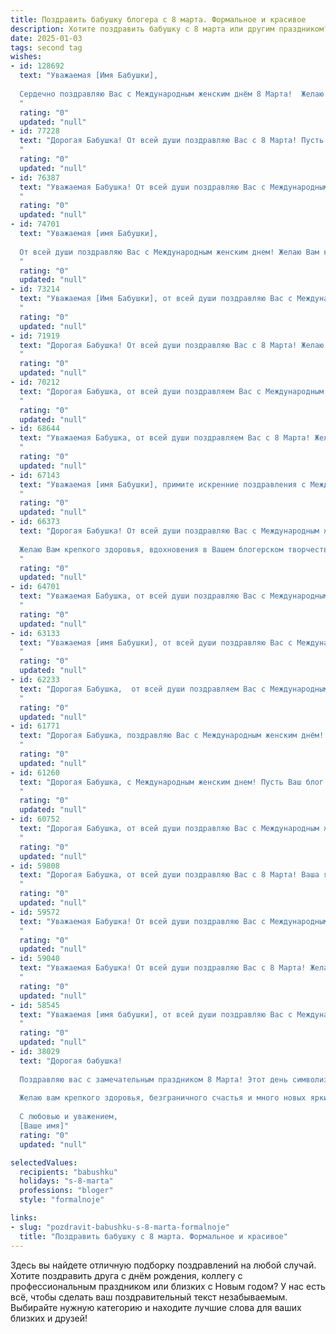 ```yaml
---
title: Поздравить бабушку блогера с 8 марта. Формальное и красивое
description: Хотите поздравить бабушку с 8 марта или другим праздником? Наш ИИ создаст незабываемое поздравление, а вы обязательно выделитесь среди других.  
date: 2025-01-03
tags: second tag
wishes:
- id: 128692
  text: "Уважаемая [Имя Бабушки],
  
  Сердечно поздравляю Вас с Международным женским днём 8 Марта!  Желаю Вам крепкого здоровья,  неиссякаемой энергии и вдохновения в Вашей интересной блогерской деятельности. Пусть каждый день радует Вас новыми достижениями и приятными моментами.  Счастья, благополучия и всего самого доброго!
  "
  rating: "0"
  updated: "null"
- id: 77228
  text: "Дорогая Бабушка! От всей души поздравляю Вас с 8 Марта! Пусть этот день принесет Вам радость, тепло и приятные моменты. Желаю Вам крепкого здоровья, вдохновения в творчестве и всегда светлого настроения. Пусть Ваша блогерская деятельность приносит Вам удовлетворение и успех!
  "
  rating: "0"
  updated: "null"
- id: 76387
  text: "Уважаемая Бабушка! От всей души поздравляю Вас с Международным женским днем 8 Марта! Пусть Ваша жизнь будет наполнена радостью, здоровьем и счастьем. Желаю Вам вдохновения, новых творческих идей и успехов в Вашей блогерской деятельности.
  "
  rating: "0"
  updated: "null"
- id: 74701
  text: "Уважаемая [имя Бабушки],
  
  От всей души поздравляю Вас с Международным женским днем! Желаю Вам крепкого здоровья, душевного тепла и ярких моментов в жизни. Пусть Ваш блог всегда радует Вас вдохновением и благодарными читателями!
  "
  rating: "0"
  updated: "null"
- id: 73214
  text: "Уважаемая [Имя Бабушки], от всей души поздравляю Вас с Международным женским днем! Желаю Вам крепкого здоровья, неиссякаемого оптимизма, вдохновения в Вашем блогерском творчестве и, конечно же, бесконечной любви и заботы от близких. Пусть каждый день Вашей жизни будет наполнен радостью и светлыми моментами!
  "
  rating: "0"
  updated: "null"
- id: 71919
  text: "Дорогая Бабушка! От всей души поздравляю Вас с 8 Марта! Желаю Вам крепкого здоровья, весеннего настроения и новых творческих успехов в Вашем блоге. Пусть Ваши записи всегда вдохновляют, а Ваши читатели остаются верными! 😄
  "
  rating: "0"
  updated: "null"
- id: 70212
  text: "Дорогая Бабушка, от всей души поздравляем Вас с Международным женским днем! Пусть этот весенний праздник принесет Вам радость, тепло, любовь и вдохновение. Желаем Вам крепкого здоровья, бодрости духа и творческих успехов в Вашей блогерской деятельности.
  "
  rating: "0"
  updated: "null"
- id: 68644
  text: "Уважаемая Бабушка, от всей души поздравляем Вас с 8 Марта! Желаем Вам крепкого здоровья, радости, вдохновения и новых творческих свершений в Вашей блогерской деятельности. Пусть каждый Ваш пост приносит Вам лишь положительные эмоции и признание!
  "
  rating: "0"
  updated: "null"
- id: 67143
  text: "Уважаемая [имя Бабушки], примите искренние поздравления с Международным женским днем! Ваша активность в блогосфере вдохновляет и дарит радость многим людям. Желаем Вам крепкого здоровья, творческих успехов и  радости от каждого мгновения жизни!
  "
  rating: "0"
  updated: "null"
- id: 66373
  text: "Дорогая Бабушка! От всей души поздравляю Вас с Международным женским днем 8 Марта!
  
  Желаю Вам крепкого здоровья, вдохновения в Вашем блогерском творчестве, ярких красок в жизни и всегда отличного настроения!
  "
  rating: "0"
  updated: "null"
- id: 64701
  text: "Уважаемая Бабушка, от всей души поздравляю Вас с Международным женским днём 8 Марта!  Желаю Вам крепкого здоровья, весеннего настроения, вдохновения и неизменного оптимизма. Пусть Ваш блог всегда будет наполнен интересными идеями и активными подписчиками!
  "
  rating: "0"
  updated: "null"
- id: 63133
  text: "Уважаемая [имя Бабушки], от всей души поздравляю Вас с Международным женским днем! Пусть в Вашей жизни всегда царит радость, благополучие и здоровье. Желаю Вам вдохновения, креативных идей и новых ярких достижений в Вашей блогерской деятельности.
  "
  rating: "0"
  updated: "null"
- id: 62233
  text: "Дорогая Бабушка,  от всей души поздравляем Вас с Международным женским днем! Желаем Вам творческого вдохновения, новых интересных тем для блога и, конечно же, огромной аудитории, которая с радостью будет следить за Вашими публикациями.  Пусть этот день принесет Вам только позитивные эмоции и ощущение радости от любимого дела.
  "
  rating: "0"
  updated: "null"
- id: 61771
  text: "Дорогая Бабушка, поздравляю Вас с Международным женским днём! Желаю Вам крепкого здоровья, ярких впечатлений, весёлых дней и неизменной удачи во всех Ваших начинаниях! Пусть Ваша блогерская деятельность приносит Вам радость и вдохновение!
  "
  rating: "0"
  updated: "null"
- id: 61260
  text: "Дорогая Бабушка, с Международным женским днем! Пусть Ваш блог всегда будет наполнен вдохновением, а Ваши слова – теплом и добротой. Желаю Вам ярких красок, неиссякаемой энергии и неизменной любви Ваших читателей!
  "
  rating: "0"
  updated: "null"
- id: 60752
  text: "Дорогая Бабушка, от всей души поздравляю Вас с Международным женским днем 8 марта! Пусть этот день будет наполнен теплом, радостью и приятными моментами. Желаю Вам крепкого здоровья, весеннего настроения и вдохновения в Вашей блогеровской деятельности. Пусть Ваши публикации продолжают радовать и вдохновлять Ваших читателей!
  "
  rating: "0"
  updated: "null"
- id: 59808
  text: "Дорогая Бабушка, от всей души поздравляю Вас с 8 Марта! Ваша яркая индивидуальность и талант блогера вдохновляют многих, а Ваша мудрость и доброта согревают всех вокруг. Желаю Вам исполнения всех желаний, крепкого здоровья, неугасаемого оптимизма и неизменного вдохновения!
  "
  rating: "0"
  updated: "null"
- id: 59572
  text: "Уважаемая Бабушка! От всей души поздравляю Вас с Международным женским днём 8 марта! Желаю Вам крепкого здоровья, светлых и радостных дней, вдохновения для Вашего блога и неизменного успеха во всех начинаниях!
  "
  rating: "0"
  updated: "null"
- id: 59040
  text: "Уважаемая Бабушка! От всей души поздравляю Вас с 8 Марта! Желаю Вам крепкого здоровья, весеннего настроения и вдохновения для новых интересных публикаций в Вашем блоге. Пусть Ваши слова и идеи всегда находят отклик у многочисленных читателей!
  "
  rating: "0"
  updated: "null"
- id: 58545
  text: "Уважаемая [имя бабушки], от всей души поздравляю Вас с Международным женским днем! Желаю Вам крепкого здоровья, светлых радостей, вдохновения и новых творческих свершений в Вашем блоге. Пусть каждый день будет наполнен теплом, любовью и заботой Ваших близких.
  "
  rating: "0"
  updated: "null"
- id: 38029
  text: "Дорогая бабушка!
  
  Поздравляю вас с замечательным праздником 8 Марта! Этот день символизирует весну, свет и нежность, и я хочу, чтобы он стал для вас наполненным радостью и счастьем. Ваша мудрость и жизненный опыт — это бесценные дары, которые вы щедро передаёте всем нам. Как блогер, вы вдохновляете своих читателей искренностью и теплотой, и я горжусь, что Вы моя бабушка.
  
  Желаю вам крепкого здоровья, безграничного счастья и много новых ярких идей для ваших замечательных публикаций. Пусть каждый день будет наполнен любовью и радостью, а ваша жизнь светит, как яркая звезда.
  
  С любовью и уважением,
  [Ваше имя]"
  rating: "0"
  updated: "null"

selectedValues:
  recipients: "babushku"
  holidays: "s-8-marta"
  professions: "bloger"
  style: "formalnoje"

links:
- slug: "pozdravit-babushku-s-8-marta-formalnoje"
  title: "Поздравить бабушку с 8 марта. Формальное и красивое"
---
```


Здесь вы найдете отличную подборку поздравлений на любой случай.
Хотите поздравить друга с днём рождения, коллегу с профессиональным праздником или близких с Новым годом? У нас есть всё, чтобы сделать ваш поздравительный текст незабываемым. Выбирайте нужную категорию и находите лучшие слова для ваших близких и друзей!
